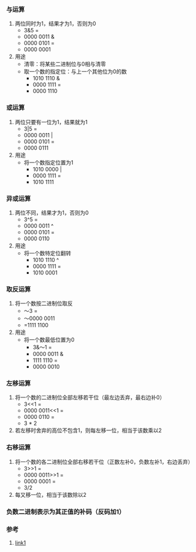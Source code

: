 ### 与运算

1. 两位同时为1，结果才为1，否则为0
	* 3&5 =
	* 0000 0011 &
	* 0000 0101 = 
	* 0000 0001	
2. 用途
	* 清零：将某些二进制位与0相与清零
	* 取一个数的指定位：与上一个其他位为0的数
		* 1010 1110 &
		* 0000 1111 = 
		* 0000 1110

### 或运算

1. 两位只要有一位为1，结果就为1
	* 3|5 = 
	* 0000 0011 |
	* 0000 0101 = 
	* 0000 0111
2. 用途
	* 将一个数指定位置为1
		* 1010 0000 |
		* 0000 1111 =
		* 1010 1111

### 异或运算

1. 两位不同，结果才为1，否则为0
	* 3^5 = 
	* 0000 0011 ^
	* 0000 0101 = 
	* 0000 0110
2. 用途
	* 将一个数特定位翻转
		* 1010 1110 ^
		* 0000 1111 = 
		* 1010 0001

### 取反运算

1. 将一个数按二进制位取反
	* ～3 = 
	* ～0000 0011
	* =1111 1100
2. 用途
	* 将一个数最低位置为0 
		* 3&～1 =
		* 0000 0011 &
		* 1111 1110 = 
		* 0000 0010

### 左移运算

1. 将一个数的二进制位全部左移若干位（最左边丢弃，最右边补0）
	* 3<<1 = 
	* 0000 0011<<1 =
	* 0000 0110 =
	* 3 * 2
2. 若左移时舍弃的高位不包含1，则每左移一位，相当于该数乘以2

### 右移运算

1. 将一个数的各二进制位全部右移若干位（正数左补0，负数左补1，右边丢弃）
	* 3>>1 = 
	* 0000 0011>>1 = 
	* 0000 0001 = 
	* 3/2
2. 每又移一位，相当于该数除以2

### 负数二进制表示为其正值的补码（反码加1）

### 参考
1. [link1](http://www.cnblogs.com/blueskycc/p/5463309.html)
